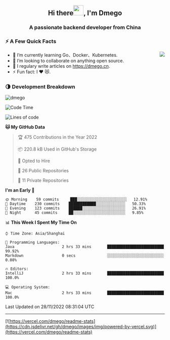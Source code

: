 <h2 align="center">Hi there<img src="https://cdn.jsdelivr.net/gh/dmego/images/img/Hi.gif" height="32" />, I'm Dmego </h2>
<h3 align="center">A passionate backend developer from China</h3>

### ⚡️ A Few Quick Facts

<img align="right" src="https://readme-stats-dmego.vercel.app/api?username=dmego&show_icons=true&icon_color=1573B3&hide_title=true&text_color=718096&bg_color=00000000&hide_border=true"/>

<ul>
    <li> 🌱 I’m currently learning Go、Docker、Kubernetes.</li>
    <li> 👯 I’m looking to collaborate on anything open source.</li>
    <li> 📝 I regulary write articles on <a href="https://dmego.cn">https://dmego.cn</a>.</li>
    <li> ⚡ Fun fact: I ❤️ 😻.</li>
</ul>

### 🌗 Development Breakdown

<img src="https://komarev.com/ghpvc/?username=dmego" alt="dmego" />

<!--START_SECTION:waka-->
![Code Time](http://img.shields.io/badge/Code%20Time-1%2C829%20hrs%208%20mins-blue)

![Lines of code](https://img.shields.io/badge/From%20Hello%20World%20I%27ve%20Written-236%20Thousand%20lines%20of%20code-blue)

**🐱 My GitHub Data** 

> 🏆 475 Contributions in the Year 2022
 > 
> 📦 220.8 kB Used in GitHub's Storage 
 > 
> 💼 Opted to Hire
 > 
> 📜 26 Public Repositories 
 > 
> 🔑 11 Private Repositories  
 > 
**I'm an Early 🐤** 

```text
🌞 Morning    59 commits     ███░░░░░░░░░░░░░░░░░░░░░░   12.91% 
🌆 Daytime    230 commits    ████████████░░░░░░░░░░░░░   50.33% 
🌃 Evening    123 commits    ██████░░░░░░░░░░░░░░░░░░░   26.91% 
🌙 Night      45 commits     ██░░░░░░░░░░░░░░░░░░░░░░░   9.85%

```


📊 **This Week I Spent My Time On** 

```text
⌚︎ Time Zone: Asia/Shanghai

💬 Programming Languages: 
Java                     2 hrs 33 mins       █████████████████████████   99.92% 
Markdown                 0 secs              ░░░░░░░░░░░░░░░░░░░░░░░░░   0.08%

🔥 Editors: 
IntelliJ                 2 hrs 33 mins       █████████████████████████   100.0%

💻 Operating System: 
Mac                      2 hrs 33 mins       █████████████████████████   100.0%

```


 Last Updated on 28/11/2022 08:31:04 UTC
<!--END_SECTION:waka-->

---

[![https://vercel.com/dmego/readme-stats](https://cdn.jsdelivr.net/gh/dmego/images/img/powered-by-vercel.svg)](https://vercel.com/dmego/readme-stats)

